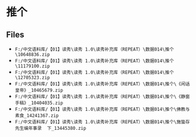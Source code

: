 # 推个

## Files

- `F:/中文语料库/【01】读秀\读秀 1.0\读秀补充库（REPEAT）\数据014\推个\10648836.zip`
- `F:/中文语料库/【01】读秀\读秀 1.0\读秀补充库（REPEAT）\数据014\推个\11179100.zip`
- `F:/中文语料库/【01】读秀\读秀 1.0\读秀补充库（REPEAT）\数据014\推个\12705323.zip`
- `F:/中文语料库/【01】读秀\读秀 1.0\读秀补充库（REPEAT）\数据014\推个\《闲话皇帝》_10465679.zip`
- `F:/中文语料库/【01】读秀\读秀 1.0\读秀补充库（REPEAT）\数据014\推个\《静窗手稿》_10404035.zip`
- `F:/中文语料库/【01】读秀\读秀 1.0\读秀补充库（REPEAT）\数据014\推个\佛教与素食_14241367.zip`
- `F:/中文语料库/【01】读秀\读秀 1.0\读秀补充库（REPEAT）\数据014\推个\施蛰存先生编年事录  下_13445380.zip`
